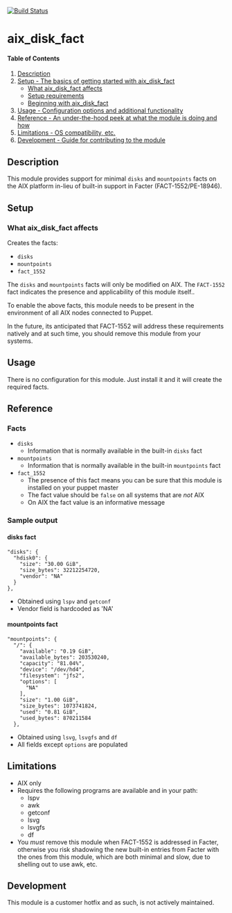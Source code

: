 [![Build Status](https://travis-ci.org/GeoffWilliams/aix_disk_fact.svg?branch=master)](https://travis-ci.org/GeoffWilliams/aix_disk_fact)
# aix_disk_fact

#### Table of Contents

1. [Description](#description)
1. [Setup - The basics of getting started with aix_disk_fact](#setup)
    * [What aix_disk_fact affects](#what-aix_disk_fact-affects)
    * [Setup requirements](#setup-requirements)
    * [Beginning with aix_disk_fact](#beginning-with-aix_disk_fact)
1. [Usage - Configuration options and additional functionality](#usage)
1. [Reference - An under-the-hood peek at what the module is doing and how](#reference)
1. [Limitations - OS compatibility, etc.](#limitations)
1. [Development - Guide for contributing to the module](#development)

## Description

This module provides support for minimal `disks` and `mountpoints` facts on the AIX platform in-lieu of built-in support in Facter (FACT-1552/PE-18946).

## Setup

### What aix_disk_fact affects

Creates the facts:

* `disks`
* `mountpoints`
* `fact_1552`

The `disks` and `mountpoints` facts will only be modified on AIX.  The `FACT-1552` fact indicates the presence and applicability of this module itself..

To enable the above facts, this module needs to be present in the environment of all AIX nodes connected to Puppet.

In the future, its anticipated that FACT-1552 will address these requirements natively and at such time, you should remove this module from your systems.

## Usage

There is no configuration for this module.  Just install it and it will create the required facts.

## Reference

### Facts
* `disks`
  * Information that is normally available in the built-in `disks` fact
* `mountpoints`
  * Information that is normally available in the built-in `mountpoints` fact
* `fact_1552`
  * The presence of this fact means you can be sure that this module is installed on your puppet master
  * The fact value should be `false` on all systems that are *not* AIX
  * On AIX the fact value is an informative message

### Sample output

#### disks fact

```
"disks": {
  "hdisk0": {
    "size": "30.00 GiB",
    "size_bytes": 32212254720,
    "vendor": "NA"
  }
},
```

* Obtained using `lspv` and `getconf`
* Vendor field is hardcoded as 'NA'

#### mountpoints fact
```
"mountpoints": {
  "/": {
    "available": "0.19 GiB",
    "available_bytes": 203530240,
    "capacity": "81.04%",
    "device": "/dev/hd4",
    "filesystem": "jfs2",
    "options": [
      "NA"
    ],
    "size": "1.00 GiB",
    "size_bytes": 1073741824,
    "used": "0.81 GiB",
    "used_bytes": 870211584
  },
```

* Obtained using `lsvg`, `lsvgfs` and `df`
* All fields except `options` are populated

## Limitations

* AIX only
* Requires the following programs are available and in your path:
  * lspv
  * awk
  * getconf
  * lsvg
  * lsvgfs
  * df
* You *must* remove this module when FACT-1552 is addressed in Facter, otherwise you risk shadowing the new built-in entries from Facter with the ones from this module, which are both minimal and slow, due to shelling out to use awk, etc.

## Development
This module is a customer hotfix and as such, is not actively maintained.
